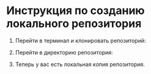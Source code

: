 # Инструкция по созданию локального репозитория

1. Перейти в терминал и клонировать репозиторий:

2. Перейти в директорию репозитория:

3. Теперь у вас есть локальная копия репозитория.
